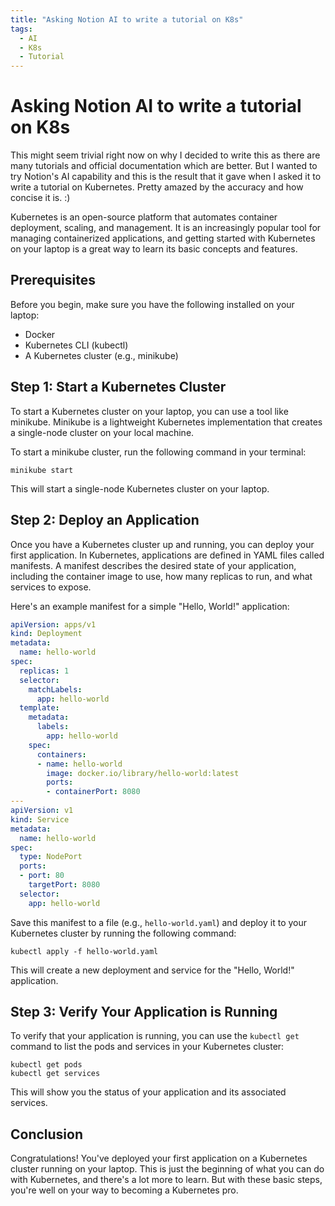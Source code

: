 ```yaml
---
title: "Asking Notion AI to write a tutorial on K8s"
tags:
  - AI
  - K8s
  - Tutorial
---
```


# Asking Notion AI to write a tutorial on K8s

This might seem trivial right now on why I decided to write this as there are many tutorials and official documentation which are better. But I wanted to try Notion's AI capability and this is the result that it gave when I asked it to write a tutorial on Kubernetes. Pretty amazed by the accuracy and how concise it is. :)

Kubernetes is an open-source platform that automates container deployment, scaling, and management. It is an increasingly popular tool for managing containerized applications, and getting started with Kubernetes on your laptop is a great way to learn its basic concepts and features.

## Prerequisites

Before you begin, make sure you have the following installed on your laptop:

- Docker
- Kubernetes CLI (kubectl)
- A Kubernetes cluster (e.g., minikube)

## Step 1: Start a Kubernetes Cluster

To start a Kubernetes cluster on your laptop, you can use a tool like minikube. Minikube is a lightweight Kubernetes implementation that creates a single-node cluster on your local machine.

To start a minikube cluster, run the following command in your terminal:

```
minikube start

```

This will start a single-node Kubernetes cluster on your laptop.

## Step 2: Deploy an Application

Once you have a Kubernetes cluster up and running, you can deploy your first application. In Kubernetes, applications are defined in YAML files called manifests. A manifest describes the desired state of your application, including the container image to use, how many replicas to run, and what services to expose.

Here's an example manifest for a simple "Hello, World!" application:

```yaml
apiVersion: apps/v1
kind: Deployment
metadata:
  name: hello-world
spec:
  replicas: 1
  selector:
    matchLabels:
      app: hello-world
  template:
    metadata:
      labels:
        app: hello-world
    spec:
      containers:
      - name: hello-world
        image: docker.io/library/hello-world:latest
        ports:
        - containerPort: 8080
---
apiVersion: v1
kind: Service
metadata:
  name: hello-world
spec:
  type: NodePort
  ports:
  - port: 80
    targetPort: 8080
  selector:
    app: hello-world

```

Save this manifest to a file (e.g., `hello-world.yaml`) and deploy it to your Kubernetes cluster by running the following command:

```
kubectl apply -f hello-world.yaml

```

This will create a new deployment and service for the "Hello, World!" application.

## Step 3: Verify Your Application is Running

To verify that your application is running, you can use the `kubectl get` command to list the pods and services in your Kubernetes cluster:

```
kubectl get pods
kubectl get services

```

This will show you the status of your application and its associated services.

## Conclusion

Congratulations! You've deployed your first application on a Kubernetes cluster running on your laptop. This is just the beginning of what you can do with Kubernetes, and there's a lot more to learn. But with these basic steps, you're well on your way to becoming a Kubernetes pro.
